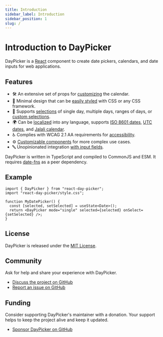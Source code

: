 ```yaml
---
title: Introduction
sidebar_label: Introduction
sidebar_position: 1
slug: /
---
```


# Introduction to DayPicker

DayPicker is a [React](https://react.dev) component to create date pickers, calendars, and date inputs for web applications.

## Features

- 🛠 An extensive set of props for [customizing](./using-daypicker/customization.mdx) the calendar.
- 🎨 Minimal design that can be [easily styled](./using-daypicker/styling.mdx) with CSS or any CSS framework.
- 📅 Supports [selections](./using-daypicker/selection-modes.mdx) of single day, multiple days, ranges of days, or [custom selections](./advanced-guides/custom-selections.mdx).
- 🌍 Can be [localized](./using-daypicker/localization.mdx) into any language, supports [ISO 8601 dates](./using-daypicker/localization.mdx#iso-week-dates), [UTC dates](./using-daypicker/localization.mdx#utc-dates), and [Jalali calendar](./using-daypicker/localization.mdx#jalali-calendar).
- ♿ Complies with WCAG 2.1 AA requirements for [accessibility](./using-daypicker/accessibility.mdx).
- ⚙️ [Customizable components](./advanced-guides/custom-components.mdx) for more complex use cases.
- 🔤 Unopinionated integration [with input fields](./advanced-guides/input-field.mdx).

DayPicker is written in TypeScript and compiled to CommonJS and ESM. It requires [date-fns](https://date-fns.org) as a peer dependency.

## Example

```tsx
import { DayPicker } from "react-day-picker";
import "react-day-picker/style.css";

function MyDatePicker() {
  const [selected, setSelected] = useState<Date>();
  return <DayPicker mode="single" selected={selected} onSelect={setSelected} />;
}
```

<BrowserWindow>
  <Examples.Start />
</BrowserWindow>

## License

DayPicker is released under the [MIT License](./license).

## Community

Ask for help and share your experience with DayPicker.

- [Discuss the project on GitHub](https://github.com/gpbl/react-day-picker/discussions)
- [Report an issue on GitHub](https://github.com/gpbl/react-day-picker/issues/new/choose)

## Funding

Consider supporting DayPicker's maintainer with a donation. Your support helps to keep the project alive and keep it updated.

- [Sponsor DayPicker on GitHub](https://github.com/sponsors/gpbl)
